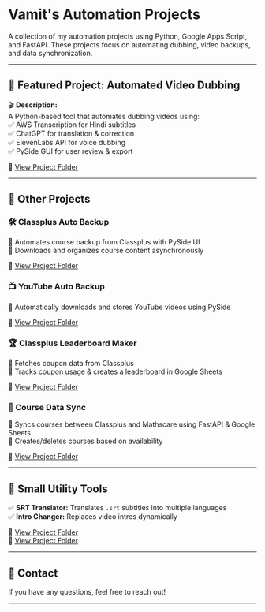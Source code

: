 # Vamit's Automation Projects  

A collection of my automation projects using Python, Google Apps Script, and FastAPI. These projects focus on automating dubbing, video backups, and data synchronization.  

---

## 🚀 Featured Project: Automated Video Dubbing  
🎬 **Description:**  
A Python-based tool that automates dubbing videos using:  
✅ AWS Transcription for Hindi subtitles  
✅ ChatGPT for translation & correction  
✅ ElevenLabs API for voice dubbing  
✅ PySide GUI for user review & export  

📂 [View Project Folder](automated-dub-videos/)  

---

## 📌 Other Projects  

### 🛠 Classplus Auto Backup  
🔹 Automates course backup from Classplus with PySide UI  
🔹 Downloads and organizes course content asynchronously  

📂 [View Project Folder](classplus-auto-backup/)  

### 📺 YouTube Auto Backup  
🔹 Automatically downloads and stores YouTube videos using PySide  

📂 [View Project Folder](youtube-auto-backup/)  

### 🏆 Classplus Leaderboard Maker  
🔹 Fetches coupon data from Classplus  
🔹 Tracks coupon usage & creates a leaderboard in Google Sheets  

📂 [View Project Folder](classplus-leaderboard/)  

### 🔄 Course Data Sync  
🔹 Syncs courses between Classplus and Mathscare using FastAPI & Google Sheets  
🔹 Creates/deletes courses based on availability  

📂 [View Project Folder](course-data-sync/)  

---

## 🔹 Small Utility Tools  
✅ **SRT Translator:** Translates `.srt` subtitles into multiple languages  
✅ **Intro Changer:** Replaces video intros dynamically  

📂 [View Project Folder](srt-translator/)  
📂 [View Project Folder](intro-changer/)  

---

## 📩 Contact  
If you have any questions, feel free to reach out!  

---

